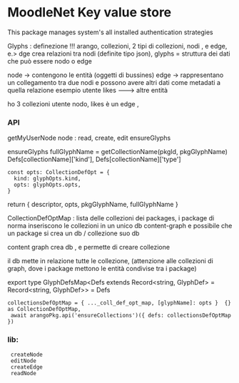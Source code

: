 # MoodleNet Key value store

This package manages system's all installed authentication strategies

Glyphs : definezione !!!
arango, collezioni, 2 tipi di collezioni, nodi , e edge, e.> dge crea relazioni tra nodi (definite tipo json), 
glyphs = struttura dei dati che può essere nodo o edge

node -> contengono le entità (oggetti di bussines)
edge -> rappresentano un collegamento tra due nodi e possono avere altri dati come metadati a quella relazione
esempio utente likes ---> altre entità

ho 3 collezioni
utente nodo,
likes è un edge ,

### API
getMyUserNode
node : read, create, edit
ensureGlyphs

ensureGlyphs
fullGlyphName = getCollectionName(pkgId, pkgGlyphName)
    Defs[collectionName]['kind'],
    Defs[collectionName]['type']

    const opts: CollectionDefOpt = {
      kind: glyphOpts.kind,
      opts: glyphOpts.opts,
    }
return { descriptor, opts, pkgGlyphName, fullGlyphName }

CollectionDefOptMap : lista delle collezioni dei packages,
i package di norma inseriscono le collezioni in un unico db content-graph
e possibile che un package si crea un
db / collezione suo db

content graph crea db , e permette di creare collezione

il db mette in relazione tutte le collezione,
(attenzione alle collezioni di graph, dove i package mettono le entità condivise tra i package)

export type GlyphDefsMap<Defs extends Record<string, GlyphDef> = Record<string, GlyphDef>> = Defs

    collectionsDefOptMap = { ..._coll_def_opt_map, [glyphName]: opts }  {} as CollectionDefOptMap,
     await arangoPkg.api('ensureCollections')({ defs: collectionsDefOptMap })

### lib:
     createNode
     editNode
     createEdge
     readNode
